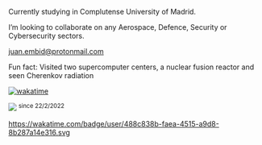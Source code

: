 Currently studying in Complutense University of Madrid.

I’m looking to collaborate on any Aerospace, Defence, Security or Cybersecurity sectors.

juan.embid@protonmail.com

Fun fact: Visited two supercomputer centers, a nuclear fusion reactor and seen Cherenkov radiation

[![wakatime](https://wakatime.com/badge/user/488c838b-faea-4515-a9d8-8b287a14e316.svg)](https://wakatime.com/@488c838b-faea-4515-a9d8-8b287a14e316)

![](https://komarev.com/ghpvc/?username=Juan-Embid&color=ffabb7&style=flat-square)
<sup>since 22/2/2022</sup>


https://wakatime.com/badge/user/488c838b-faea-4515-a9d8-8b287a14e316.svg

